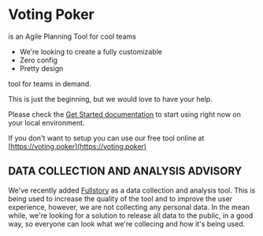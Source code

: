 # Voting Poker

is an Agile Planning Tool for cool teams

- We're looking to create a fully customizable
- Zero config
- Pretty design

tool for teams in demand.

This is just the beginning, but we would love to have your help.

Please check the [Get Started documentation](docs/getting-started.md) to start using right now on your local environment.

If you don't want to setup you can use our free tool online at [https://voting.poker](https://voting.poker)

## DATA COLLECTION AND ANALYSIS ADVISORY
We've recently added [Fullstory](https://www.fullstory.com/) as a data collection and analysis tool.
This is being used to increase the quality of the tool and to improve the user experience, however, we are not collecting any personal data.
In the mean while, we're looking for a solution to release all data to the public, in a good way, so everyone can look what we're collecing and how it's being used.